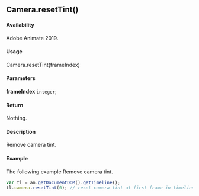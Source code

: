 ## Camera.resetTint()

#### Availability

Adobe Animate 2019.

#### Usage

Camera.resetTint(frameIndex)

#### Parameters

**frameIndex** `integer`;

#### Return

Nothing.

#### Description

Remove camera tint.

#### Example

The following example Remove camera tint.

```javascript
var tl = an.getDocumentDOM().getTimeline();
tl.camera.resetTint(0); // reset camera tint at first frame in timeline
```
